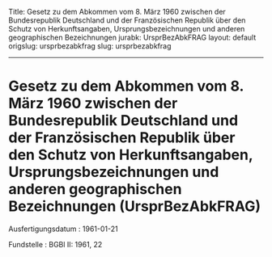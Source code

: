Title: Gesetz zu dem Abkommen vom 8. März 1960 zwischen der Bundesrepublik Deutschland
  und der Französischen Republik über den Schutz von Herkunftsangaben, Ursprungsbezeichnungen
  und anderen geographischen Bezeichnungen
jurabk: UrsprBezAbkFRAG
layout: default
origslug: ursprbezabkfrag
slug: ursprbezabkfrag

---

# Gesetz zu dem Abkommen vom 8. März 1960 zwischen der Bundesrepublik Deutschland und der Französischen Republik über den Schutz von Herkunftsangaben, Ursprungsbezeichnungen und anderen geographischen Bezeichnungen (UrsprBezAbkFRAG)

Ausfertigungsdatum
:   1961-01-21

Fundstelle
:   BGBl II: 1961, 22

